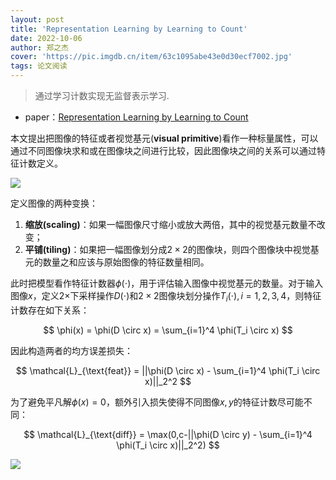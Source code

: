 ```yaml
---
layout: post
title: 'Representation Learning by Learning to Count'
date: 2022-10-06
author: 郑之杰
cover: 'https://pic.imgdb.cn/item/63c1095abe43e0d30ecf7002.jpg'
tags: 论文阅读
---
```


> 通过学习计数实现无监督表示学习.

- paper：[Representation Learning by Learning to Count](https://arxiv.org/abs/1708.06734)

本文提出把图像的特征或者视觉基元(**visual primitive**)看作一种标量属性，可以通过不同图像块求和或在图像块之间进行比较，因此图像块之间的关系可以通过特征计数定义。

![](https://pic.imgdb.cn/item/63c11b83be43e0d30ef232cc.jpg)

定义图像的两种变换：
1. **缩放(scaling)**：如果一幅图像尺寸缩小或放大两倍，其中的视觉基元数量不改变；
2. **平铺(tiling)**：如果把一幅图像划分成$2\times 2$的图像块，则四个图像块中视觉基元的数量之和应该与原始图像的特征数量相同。

此时把模型看作特征计数器$\phi(\cdot)$，用于评估输入图像中视觉基元的数量。对于输入图像$x$，定义$2\times$下采样操作$D(\cdot)$和$2\times 2$图像块划分操作$T_i(\cdot),i=1,2,3,4$，则特征计数存在如下关系：

$$ \phi(x) = \phi(D \circ x)  = \sum_{i=1}^4 \phi(T_i \circ x) $$

因此构造两者的均方误差损失：

$$ \mathcal{L}_{\text{feat}} = ||\phi(D \circ x)  - \sum_{i=1}^4 \phi(T_i \circ x)||_2^2 $$

为了避免平凡解$\phi(x)=0$，额外引入损失使得不同图像$x,y$的特征计数尽可能不同：

$$ \mathcal{L}_{\text{diff}} = \max(0,c-||\phi(D \circ y)  - \sum_{i=1}^4 \phi(T_i \circ x)||_2^2) $$

![](https://pic.imgdb.cn/item/63c11ef0be43e0d30ef8c190.jpg)